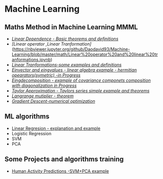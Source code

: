 # Machine Learning 
 

## Maths Method in Machine Learning  MMML

* *[Linear Dependence - Basic theorems and definitions](https://nbviewer.jupyter.org/github/Daodavid93/Machine-Learning/blob/master/math/Lear%20dependecy.Deffs%20and%20Theorems.ipynb)* 
* *[Linear operator ,Linear Tranformation]*(https://nbviewer.jupyter.org/github/Daodavid93/Machine-Learning/blob/master/math/Linear%20operator%20and%20linear%20tranformations.ipynb)
* *[Linear Tranformations-some examples and definitions](https://nbviewer.jupyter.org/github/Daodavid93/Machine-Learning/blob/master/math/Linear%20Transformation.ipynb)*
 * *[Einvector and eingvalues - linear algebra example - hermitian opearators(symetric) -in Progress ](https://nbviewer.jupyter.org/github/Daodavid93/Machine-Learning/blob/master/math/Eigenvalues%20and%20Eigenvectors.ipynb)*
 * *[Eingdecomposition - example of covariance componets composition with diagonalization in Progress](https://nbviewer.jupyter.org/github/Daodavid93/Machine-Learning/blob/master/math/Eigendecomposition%20of%20a%20covariance%20matrix.ipynb)* 
 * *[Taylor Approximation - Taylors series simple example and theorems](https://nbviewer.jupyter.org/github/Daodavid93/Machine-Learning/blob/master/math/Tailor%20approximation.ipynb)*
 * *[Langrange mutiplier - theorem](https://nbviewer.jupyter.org/github/Daodavid93/Machine-Learning/blob/master/math/Langrange%20mutipliers.ipynb)* 
 * *[Gradient Descent-numerical optimization](https://nbviewer.jupyter.org/github/Daodavid93/Machine-Learning/blob/master/math/gradient%20descent.ipynb)*
 
 

## ML algorithms
 * [Linear Regresion - explanation and example](https://nbviewer.jupyter.org/github/Daodavid93/Machine-Learning/blob/master/Regresion%20Model/LinearRegression.ipynb)
 * Logistic Regression
 * SVM
 * PCA
 
 

 ## Some Projects and algorithms training
 * [Human Activity Predictions -SVM+PCA example](https://nbviewer.jupyter.org/github/Daodavid93/Machine-Learning/blob/master/projects/Human-Activity-Project.ipynb)
 

       
        
